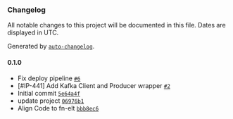 ### Changelog

All notable changes to this project will be documented in this file. Dates are displayed in UTC.

Generated by [`auto-changelog`](https://github.com/CookPete/auto-changelog).

#### 0.1.0

- Fix deploy pipeline [`#6`](https://github.com/pagopa/fp-ts-kafkajs/pull/6)
- [#IP-441]  Add Kafka Client and Producer wrapper [`#2`](https://github.com/pagopa/fp-ts-kafkajs/pull/2)
- Initial commit [`5e64a4f`](https://github.com/pagopa/fp-ts-kafkajs/commit/5e64a4f35a42065ead8ad8807c4186c123cdb546)
- update project [`06976b1`](https://github.com/pagopa/fp-ts-kafkajs/commit/06976b1487e5ea8c8aed638af3458ccf1795fc36)
- Align Code to fn-elt [`bbb8ec6`](https://github.com/pagopa/fp-ts-kafkajs/commit/bbb8ec64c350e95650f1119fa3c8ab746125a6a8)
